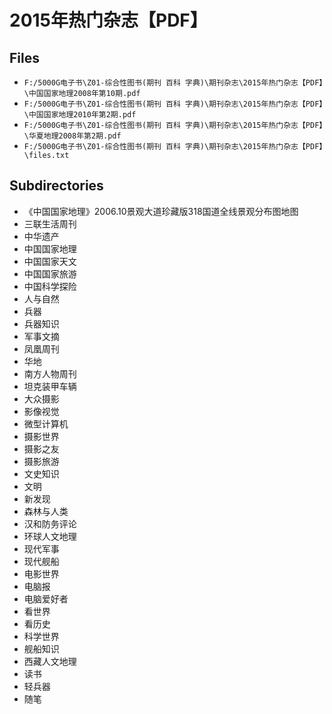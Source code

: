 # 2015年热门杂志【PDF】

## Files

- `F:/5000G电子书\Z01-综合性图书(期刊 百科 字典)\期刊杂志\2015年热门杂志【PDF】\中国国家地理2008年第10期.pdf`
- `F:/5000G电子书\Z01-综合性图书(期刊 百科 字典)\期刊杂志\2015年热门杂志【PDF】\中国国家地理2010年第2期.pdf`
- `F:/5000G电子书\Z01-综合性图书(期刊 百科 字典)\期刊杂志\2015年热门杂志【PDF】\华夏地理2008年第2期.pdf`
- `F:/5000G电子书\Z01-综合性图书(期刊 百科 字典)\期刊杂志\2015年热门杂志【PDF】\files.txt`

## Subdirectories

- 《中国国家地理》2006.10景观大道珍藏版318国道全线景观分布图地图
- 三联生活周刊
- 中华遗产
- 中国国家地理
- 中国国家天文
- 中国国家旅游
- 中国科学探险
- 人与自然
- 兵器
- 兵器知识
- 军事文摘
- 凤凰周刊
- 华地
- 南方人物周刊
- 坦克装甲车辆
- 大众摄影
- 影像视觉
- 微型计算机
- 摄影世界
- 摄影之友
- 摄影旅游
- 文史知识
- 文明
- 新发现
- 森林与人类
- 汉和防务评论
- 环球人文地理
- 现代军事
- 现代舰船
- 电影世界
- 电脑报
- 电脑爱好者
- 看世界
- 看历史
- 科学世界
- 舰船知识
- 西藏人文地理
- 读书
- 轻兵器
- 随笔
